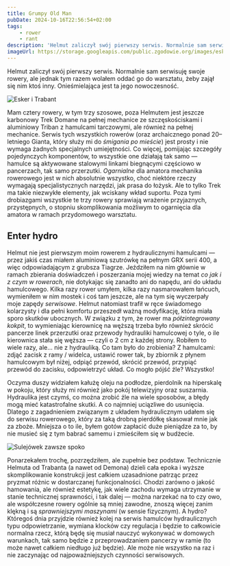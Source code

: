 ```yaml
---
title: Grumpy Old Man
pubDate: 2024-10-16T22:56:54+02:00
tags:
    - rower
    - rant
description: 'Helmut zaliczył swój pierwszy serwis. Normalnie sam serwisuję swoje rowery, a jednak tym razem wolałem oddać go do warsztatu, żeby zajął się nim ktoś inny. Onieśmielająca jest ta jego nowoczesność.'
imageUrl: https://storage.googleapis.com/public.zgodowie.org/images/esker-i-trabant.jpg
---
```


Helmut zaliczył swój pierwszy serwis. Normalnie sam serwisuję swoje rowery, ale jednak tym razem wolałem oddać go do warsztatu, żeby zajął się nim ktoś inny. Onieśmielająca jest ta jego nowoczesność.

![Esker i Trabant](https://storage.googleapis.com/public.zgodowie.org/images/esker-i-trabant.jpg 'Esker kolegi i mój Trabant przy Gliniankach w Zielonce')

Mam cztery rowery, w tym trzy szosowe, poza Helmutem jest jeszcze karbonowy Trek Domane na pełnej mechanice ze szczęskościskami i aluminiowy Triban z hamulcami tarczowymi, ale również na pełnej mechanice. Serwis tych wszystkich rowerów (oraz archaicznego ponad 20&ndash;letniego Gianta, który służy mi do _śmigania po mieście_) jest prosty i nie wymaga żadnych specjalnych umiejętności. Co więcej, pomijając szczegóły pojedynczych komponentów, to wszystkie one działają tak samo &mdash; hamulce są aktywowane stalowymi linkami biegnącymi częściowo w pancerzach, tak samo przerzutki. _Ogarnialne_ dla amatora mechanika rowerowego jest w nich absolutnie wszystko, choć niektóre rzeczy wymagają specjalistycznych narzędzi, jak prasa do łożysk. Ale to tylko Trek ma takie niezwykłe elementy, jak wciskany wkład suportu. Poza tymi drobiazgami wszystkie te trzy rowery sprawiają wrażenie przyjaznych, przystępnych, o stopniu skomplikowania możliwym to ogarnięcia dla amatora w ramach przydomowego warsztatu.

## Enter hydro

Helmut nie jest pierwszym moim rowerem z hydraulicznymi hamulcami &mdash; przez jakiś czas miałem aluminiową szutrówkę na pełnym GRX serii 400, a więc odpowiadającym z grubsza Tiagrze. Jeździłem na nim głównie w ramach zbierania doświadczeń i poszerzania mojej wiedzy na temat _co jak i z czym w rowerach_, nie dotykając się zanadto ani do napędu, ani do układu hamulcowego. Kilka razy rower umyłem, kilka razy nasmarowałem łańcuch, wymieniłem w nim mostek i coś tam jeszcze, ale na tym się wyczerpały moje zapędy _serwisowe_. Helmut natomiast trafił w ręce świadomego kolarzysty i dla pełni komfortu przeszedł ważną modyfikację, która miała sporo skutków ubocznych. W związku z tym, że rower ma _półzintegrowany kokpit_, to wymieniając kierownicę na węższą trzeba było również skrócić pancerze linek przerzutki oraz przewody hydrauliki hamulcowej o tyle, o ile kierownica stała się węższa &mdash; czyli o 2 cm z każdej strony. Robiłem to wiele razy, ale... nie z hydrauliką. Co tam było do zrobienia? Z hamulcami: zdjąć zacisk z ramy / widelca, ustawić rower tak, by zbiornik z płynem hamulcowym był niżej, odpiąć przewód, skrócić przewód, przypiąć przewód do zacisku, odpowietrzyć układ. Co mogło pójść źle? Wszystko!

Oczyma duszy widziałem kałużę oleju na podłodze, pierdolnik na hiperskalę w pokoju, który służy mi również jako pokój telewizyjny oraz suszarnia. Hydraulika jest czymś, co można zrobić źle na wiele sposobów, a błędy mogą mieć katastrofalne skutki. A co najmniej uciązliwe do usunięcia. Dlatego z zagadnieniem związanym z układem hydraulicznym udałem się do serwisu rowerowego, który za taką drobną pierdółkę skasował mnie jak za zboże. Mniejsza o to ile, byłem gotów zapłacić duże pieniądze za to, by nie musieć się z tym babrać samemu i zmieściłem się w budżecie.

![Sulejówek zawsze spoko](https://storage.googleapis.com/public.zgodowie.org/images/sulejowek-zawsze-spoko.jpg 'Trek Domane, raczej stary, ale wyjątkowo wygodny. W pięknych okolicznościach.')

Ponarzekałem trochę, pozrzędziłem, ale zupełnie bez podstaw. Technicznie Helmuta od Trabanta (a nawet od Demona) dzieli cała epoka i wyższe skomplikowanie konstrukcji jest całkiem uzasadnione patrząc przez pryzmat różnic w dostarczanej funkcjonalności. Chodzi zarówno o jakość hamowania, ale również estetykę, jak wiele zachodu wymaga utrzymanie w stanie technicznej sprawności, i tak dalej &mdash; można narzekać na to czy owo, ale współczesne rowery ogólnie są mniej zawodne, znoszą więcej zanim klękną i są _sprawniejszymi maszynami_ (w sensie fizycznym). A hydro? Któregoś dnia przyjdzie również kolej na serwis hamulców hydraulicznych typu odpowietrzanie, wymiana klocków czy regulacja i będzie to całkowicie normalna rzecz, którą będę się musiał nauczyć wykonywać w domowych warunkach, tak samo będzie z przeprowadzaniem pancerzy w ramie (to może nawet całkiem niedługo już będzie). Ale może nie wszystko na raz i nie zaczynając od najpoważniejszych czynności serwisowych.

